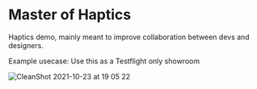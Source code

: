# Master of Haptics
Haptics demo, mainly meant to improve collaboration between devs and designers. 

Example usecase: Use this as a Testflight only showroom

![CleanShot 2021-10-23 at 19 05 22](https://user-images.githubusercontent.com/47460844/138564274-ee89a83a-51cb-469b-a588-5522b4e4f5fe.png)
